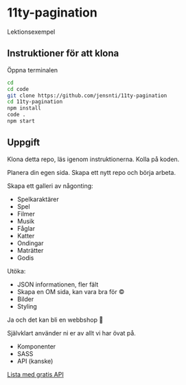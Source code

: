 # 11ty-pagination

Lektionsexempel

## Instruktioner för att klona

Öppna terminalen

```bash
cd
cd code
git clone https://github.com/jensnti/11ty-pagination
cd 11ty-pagination
npm install
code .
npm start
```

## Uppgift

Klona detta repo, läs igenom instruktionerna. Kolla på koden.

Planera din egen sida. Skapa ett nytt repo och börja arbeta.

Skapa ett galleri av någonting:

- Spelkaraktärer
- Spel
- Filmer
- Musik
- Fåglar
- Katter
- Ondingar
- Maträtter
- Godis

Utöka:

- JSON informationen, fler fält
- Skapa en OM sida, kan vara bra för ©
- Bilder
- Styling

Ja och det kan bli en webbshop 🎊

Självklart använder ni er av allt vi har övat på.

- Komponenter
- SASS
- API (kanske)

[Lista med gratis API](https://github.com/public-apis/public-apis)